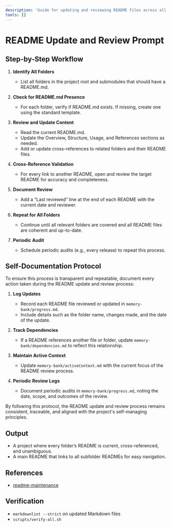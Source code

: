 ```yaml
---
description: 'Guide for updating and reviewing README files across all project folders.'
tools: []
---
```

# README Update and Review Prompt

## Step-by-Step Workflow

1. **Identify All Folders**
   - List all folders in the project root and submodules that should have a README.md.

2. **Check for README.md Presence**
   - For each folder, verify if README.md exists. If missing, create one using the standard template.

3. **Review and Update Content**
   - Read the current README.md.
   - Update the Overview, Structure, Usage, and References sections as needed.
   - Add or update cross-references to related folders and their README files.

4. **Cross-Reference Validation**
   - For every link to another README, open and review the target README for accuracy and completeness.

5. **Document Review**
   - Add a “Last reviewed” line at the end of each README with the current date and reviewer.

6. **Repeat for All Folders**
   - Continue until all relevant folders are covered and all README files are coherent and up-to-date.

7. **Periodic Audit**
   - Schedule periodic audits (e.g., every release) to repeat this process.

## Self-Documentation Protocol

To ensure this process is transparent and repeatable, document every action taken during the README update and review process:

1. **Log Updates**
   - Record each README file reviewed or updated in `memory-bank/progress.md`.
   - Include details such as the folder name, changes made, and the date of the update.

2. **Track Dependencies**
   - If a README references another file or folder, update `memory-bank/dependencies.md` to reflect this relationship.

3. **Maintain Active Context**
   - Update `memory-bank/activeContext.md` with the current focus of the README review process.

4. **Periodic Review Logs**
   - Document periodic audits in `memory-bank/progress.md`, noting the date, scope, and outcomes of the review.

By following this protocol, the README update and review process remains consistent, traceable, and aligned with the project's self-managing principles.

## Output

- A project where every folder’s README is current, cross-referenced, and unambiguous.
- A main README that links to all subfolder READMEs for easy navigation.

## References

- [readme-maintenance](../instructions/readme-maintenance.instructions.md)

## Verification

- `markdownlint --strict` on updated Markdown files
- `scripts/verify-all.sh`
